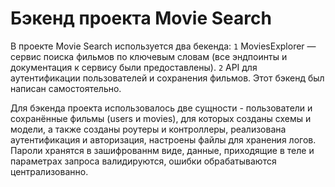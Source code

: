 # Бэкенд проекта Movie Search

В проекте Movie Search используется два бекенда:
`1` MoviesExplorer — сервис поиска фильмов по ключевым словам (все эндпоинты и документация к сервису были предоставлены).
`2` API для аутентификации пользователей и сохранения фильмов. Этот бэкенд был написан самостоятельно.

Для бэкенда проекта использовалось две сущности - пользователи и сохранённые фильмы (users и movies), для которых созданы схемы и модели, а также созданы роутеры и контроллеры, реализована аутентификация и авторизация, настроены файлы для хранения логов. Пароли хранятся в зашифрованнм виде, данные, приходящие в теле и параметрах запроса валидируются, ошибки обрабатываются централизованно.
